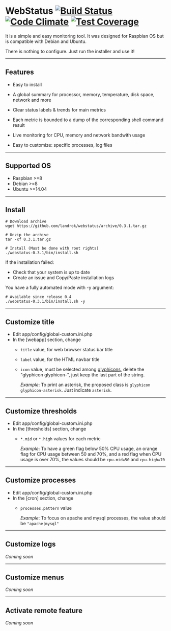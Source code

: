 # WebStatus [![Build Status](https://travis-ci.org/landrok/webstatus.png)](https://travis-ci.org/landrok/webstatus) [![Code Climate](https://codeclimate.com/github/landrok/webstatus/badges/gpa.svg)](https://codeclimate.com/github/landrok/webstatus) [![Test Coverage](https://codeclimate.com/github/landrok/webstatus/badges/coverage.svg)](https://codeclimate.com/github/landrok/webstatus/coverage)

It is a simple and easy monitoring tool. It was designed for 
Raspbian OS but is compatible with Debian and Ubuntu.

There is nothing to configure. Just run the installer and use it!

[//]: # "[Demo](http://example.com/webstatus/)"

________________________________________________________________________

## Features

- Easy to install

- A global summary for processor, memory, temperature, disk space, 
  network and more

- Clear status labels & trends for main metrics

- Each metric is bounded to a dump of the corresponding shell command 
  result

- Live monitoring for CPU, memory and network bandwith usage

- Easy to customize: specific processes, log files

________________________________________________________________________

## Supported OS

* Raspbian  >=8
* Debian    >=8
* Ubuntu    >=14.04

________________________________________________________________________

## Install

```shell
# Download archive
wget https://github.com/landrok/webstatus/archive/0.3.1.tar.gz

# Unzip the archive
tar -xf 0.3.1.tar.gz

# Install (Must be done with root rights)
./webstatus-0.3.1/bin/install.sh

```

If the installation failed:

- Check that your system is up to date
- Create an issue and Copy/Paste installation logs

You have a fully automated mode with -y argument:

```shell
# Available since release 0.4
./webstatus-0.3.1/bin/install.sh -y
```
________________________________________________________________________

## Customize title

- Edit app/config/global-custom.ini.php
- In the [webapp] section, change 
  - `title` value, for web browser status bar title
  - `label` value, for the HTML navbar title
  - `icon` value, must be selected among 
    [glyphicons](http://getbootstrap.com/components/), delete the
    "glyphicon glyphicon-", just keep the last part of the string.
    
    _Example_: To print an asterisk, the proposed class is 
    `glyphicon glyphicon-asterisk`. Just indicate `asterisk`.

________________________________________________________________________

## Customize thresholds

- Edit app/config/global-custom.ini.php
- In the [thresholds] section, change 
  - `*.mid` or `*.high` values for each metric
  
    _Example_: To have a green flag below 50% CPU usage, an orange flag
    for CPU usage between 50 and 70%, and a red flag when CPU usage is 
    over 70%, the values should be `cpu.mid=50` and `cpu.high=70`

________________________________________________________________________

## Customize processes

- Edit app/config/global-custom.ini.php
- In the [cron] section, change 
  - `processes.pattern` value
  
    _Example_: To focus on apache and mysql processes, the value should 
    be `"apache|mysql"`

________________________________________________________________________

## Customize logs

_Coming soon_

________________________________________________________________________

## Customize menus

_Coming soon_

________________________________________________________________________

## Activate remote feature

_Coming soon_
